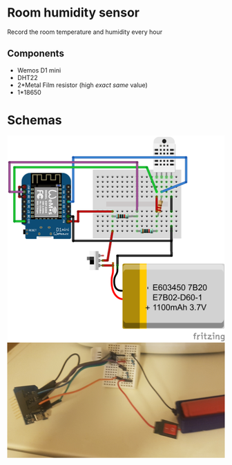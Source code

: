 # Room humidity sensor
Record the room temperature and humidity every hour

## Components
- Wemos D1 mini
- DHT22
- 2*Metal Film resistor (high *exact same* value)
- 1*18650

# Schemas

![Alt text](./humidity-sensor.schema.png?raw=true "Breadboard schema")
![Alt text](./humidity-sensor.photo.jpg?raw=true "Photo")